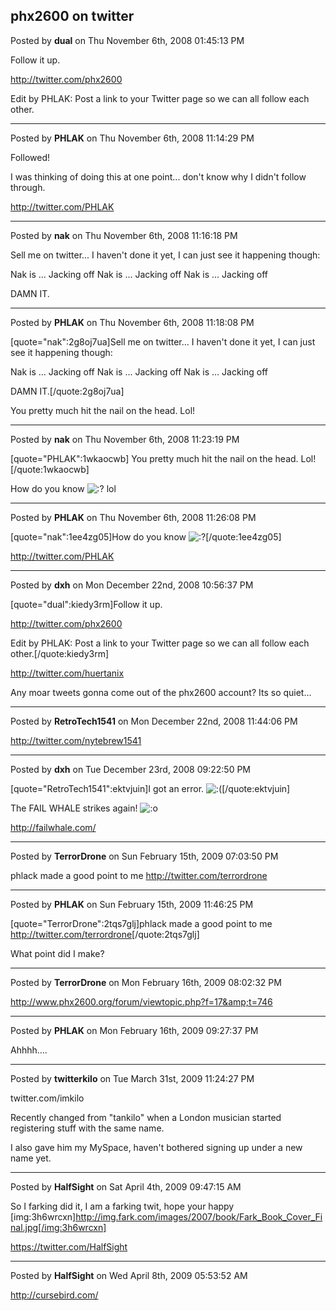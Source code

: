 ## phx2600 on twitter
Posted by **dual** on Thu November 6th, 2008 01:45:13 PM

Follow it up.

<!-- m --><a class="postlink" href="http://twitter.com/phx2600">http://twitter.com/phx2600</a><!-- m -->

Edit by PHLAK: Post a link to your Twitter page so we can all follow each other.

--------------------------------------------------------------------------------

Posted by **PHLAK** on Thu November 6th, 2008 11:14:29 PM

Followed!

I was thinking of doing this at one point... don't know why I didn't follow through.

<http://twitter.com/PHLAK>

--------------------------------------------------------------------------------

Posted by **nak** on Thu November 6th, 2008 11:16:18 PM

Sell me on twitter... I haven't done it yet, I can just see it happening though:

Nak is ... Jacking off
Nak is ... Jacking off
Nak is ... Jacking off

DAMN IT.

--------------------------------------------------------------------------------

Posted by **PHLAK** on Thu November 6th, 2008 11:18:08 PM

[quote="nak":2g8oj7ua]Sell me on twitter... I haven't done it yet, I can just see it happening though:

Nak is ... Jacking off
Nak is ... Jacking off
Nak is ... Jacking off

DAMN IT.[/quote:2g8oj7ua]

You pretty much hit the nail on the head.  Lol!

--------------------------------------------------------------------------------

Posted by **nak** on Thu November 6th, 2008 11:23:19 PM

[quote="PHLAK":1wkaocwb]
You pretty much hit the nail on the head.  Lol![/quote:1wkaocwb]

How do you know  <!-- s:? --><img src="{SMILIES_PATH}/icon_e_confused.gif" alt=":?" title="Confused" /><!-- s:? --> 
lol

--------------------------------------------------------------------------------

Posted by **PHLAK** on Thu November 6th, 2008 11:26:08 PM

[quote="nak":1ee4zg05]How do you know  <!-- s:? --><img src="{SMILIES_PATH}/icon_e_confused.gif" alt=":?" title="Confused" /><!-- s:? -->[/quote:1ee4zg05]

<!-- m --><a class="postlink" href="http://twitter.com/PHLAK">http://twitter.com/PHLAK</a><!-- m -->

--------------------------------------------------------------------------------

Posted by **dxh** on Mon December 22nd, 2008 10:56:37 PM

[quote="dual":kiedy3rm]Follow it up.

<!-- m --><a class="postlink" href="http://twitter.com/phx2600">http://twitter.com/phx2600</a><!-- m -->

Edit by PHLAK: Post a link to your Twitter page so we can all follow each other.[/quote:kiedy3rm]


<!-- m --><a class="postlink" href="http://twitter.com/huertanix">http://twitter.com/huertanix</a><!-- m -->

Any moar tweets gonna come out of the phx2600 account?  Its so quiet...

--------------------------------------------------------------------------------

Posted by **RetroTech1541** on Mon December 22nd, 2008 11:44:06 PM

<!-- m --><a class="postlink" href="http://twitter.com/nytebrew1541">http://twitter.com/nytebrew1541</a><!-- m -->

--------------------------------------------------------------------------------

Posted by **dxh** on Tue December 23rd, 2008 09:22:50 PM

[quote="RetroTech1541":ektvjuin]I got an error. <!-- s:( --><img src="{SMILIES_PATH}/icon_e_sad.gif" alt=":(" title="Sad" /><!-- s:( -->[/quote:ektvjuin]

The FAIL WHALE strikes again!  <!-- s:o --><img src="{SMILIES_PATH}/icon_e_surprised.gif" alt=":o" title="Surprised" /><!-- s:o --> 

<http://failwhale.com/>

--------------------------------------------------------------------------------

Posted by **TerrorDrone** on Sun February 15th, 2009 07:03:50 PM

phlack made a good point to me 
<http://twitter.com/terrordrone>

--------------------------------------------------------------------------------

Posted by **PHLAK** on Sun February 15th, 2009 11:46:25 PM

[quote="TerrorDrone":2tqs7glj]phlack made a good point to me 
<http://twitter.com/terrordrone>[/quote:2tqs7glj]

What point did I make?

--------------------------------------------------------------------------------

Posted by **TerrorDrone** on Mon February 16th, 2009 08:02:32 PM

<http://www.phx2600.org/forum/viewtopic.php?f=17&amp;t=746>

--------------------------------------------------------------------------------

Posted by **PHLAK** on Mon February 16th, 2009 09:27:37 PM

Ahhhh....

--------------------------------------------------------------------------------

Posted by **twitterkilo** on Tue March 31st, 2009 11:24:27 PM

twitter.com/imkilo

Recently changed from "tankilo" when a London musician started registering stuff with the same name.

I also gave him my MySpace, haven't bothered signing up under a new name yet.

--------------------------------------------------------------------------------

Posted by **HalfSight** on Sat April 4th, 2009 09:47:15 AM

So I farking did it, I am a farking twit, hope your happy
[img:3h6wrcxn]http://img.fark.com/images/2007/book/Fark_Book_Cover_Final.jpg[/img:3h6wrcxn]

<https://twitter.com/HalfSight>

--------------------------------------------------------------------------------

Posted by **HalfSight** on Wed April 8th, 2009 05:53:52 AM

<!-- m --><a class="postlink" href="http://cursebird.com/">http://cursebird.com/</a><!-- m -->
